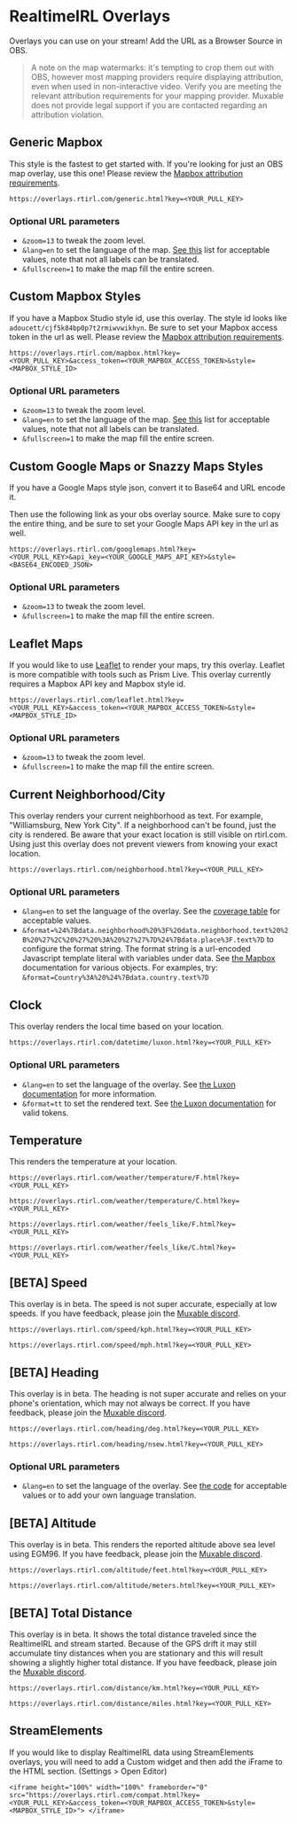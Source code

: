 # RealtimeIRL Overlays

Overlays you can use on your stream! Add the URL as a Browser Source in OBS.

> A note on the map watermarks: it's tempting to crop them out with OBS, however most mapping providers require displaying attribution, even when used in non-interactive video. Verify you are meeting the relevant attribution requirements for your mapping provider. Muxable does not provide legal support if you are contacted regarding an attribution violation.

## Generic Mapbox

This style is the fastest to get started with. If you're looking for just an OBS map overlay, use this one! Please review the [Mapbox attribution requirements](https://docs.mapbox.com/help/getting-started/attribution/#static--print).

`https://overlays.rtirl.com/generic.html?key=<YOUR_PULL_KEY>`

### Optional URL parameters

- `&zoom=13` to tweak the zoom level.
- `&lang=en` to set the language of the map. [See this](https://github.com/mapbox/mapbox-gl-language/blob/master/index.js#L37) list for acceptable values, note that not all labels can be translated.
- `&fullscreen=1` to make the map fill the entire screen.

## Custom Mapbox Styles

If you have a Mapbox Studio style id, use this overlay. The style id looks like `adoucett/cjf5k84bp0p7t2rmiwvwikhyn`. Be sure to set your Mapbox access token in the url as well. Please review the [Mapbox attribution requirements](https://docs.mapbox.com/help/getting-started/attribution/#static--print).

`https://overlays.rtirl.com/mapbox.html?key=<YOUR_PULL_KEY>&access_token=<YOUR_MAPBOX_ACCESS_TOKEN>&style=<MAPBOX_STYLE_ID>`

### Optional URL parameters

- `&zoom=13` to tweak the zoom level.
- `&lang=en` to set the language of the map. [See this](https://github.com/mapbox/mapbox-gl-language/blob/master/index.js#L37) list for acceptable values, note that not all labels can be translated.
- `&fullscreen=1` to make the map fill the entire screen.

## Custom Google Maps or Snazzy Maps Styles

If you have a Google Maps style json, convert it to Base64 and URL encode it.

Then use the following link as your obs overlay source. Make sure to copy the entire thing, and be sure to set your Google Maps API key in the url as well.

`https://overlays.rtirl.com/googlemaps.html?key=<YOUR_PULL_KEY>&api_key=<YOUR_GOOGLE_MAPS_API_KEY>&style=<BASE64_ENCODED_JSON>`

### Optional URL parameters

- `&zoom=13` to tweak the zoom level.
- `&fullscreen=1` to make the map fill the entire screen.

## Leaflet Maps

If you would like to use [Leaflet](https://leafletjs.com/) to render your maps, try this overlay. Leaflet is more compatible with tools such as Prism Live. This overlay currently requires a Mapbox API key and Mapbox style id.

`https://overlays.rtirl.com/leaflet.html?key=<YOUR_PULL_KEY>&access_token=<YOUR_MAPBOX_ACCESS_TOKEN>&style=<MAPBOX_STYLE_ID>`

### Optional URL parameters

- `&zoom=13` to tweak the zoom level.
- `&fullscreen=1` to make the map fill the entire screen.

## Current Neighborhood/City

This overlay renders your current neighborhood as text. For example, "Williamsburg, New York City". If a neighborhood can't be found, just the city is rendered. Be aware that your exact location is still visible on rtirl.com. Using just this overlay does not prevent viewers from knowing your exact location.

`https://overlays.rtirl.com/neighborhood.html?key=<YOUR_PULL_KEY>`

### Optional URL parameters

- `&lang=en` to set the language of the overlay. See the [coverage table](https://docs.mapbox.com/api/search/geocoding/#language-coverage) for acceptable values.
- `&format=%24%7Bdata.neighborhood%20%3F%20data.neighborhood.text%20%2B%20%27%2C%20%27%20%3A%20%27%27%7D%24%7Bdata.place%3F.text%7D` to configure the format string. The format string is a url-encoded Javascript template literal with variables under data. See [the Mapbox](https://docs.mapbox.com/api/search/geocoding/#data-types) documentation for various objects. For examples, try: `&format=Country%3A%20%24%7Bdata.country.text%7D`

## Clock

This overlay renders the local time based on your location.

`https://overlays.rtirl.com/datetime/luxon.html?key=<YOUR_PULL_KEY>`

### Optional URL parameters

- `&lang=en` to set the language of the overlay. See [the Luxon documentation](https://moment.github.io/luxon/#/intl) for more information.
- `&format=tt` to set the rendered text. See [the Luxon documentation](https://moment.github.io/luxon/#/formatting?id=table-of-tokens) for valid tokens.

## Temperature

This renders the temperature at your location.

`https://overlays.rtirl.com/weather/temperature/F.html?key=<YOUR_PULL_KEY>`

`https://overlays.rtirl.com/weather/temperature/C.html?key=<YOUR_PULL_KEY>`

`https://overlays.rtirl.com/weather/feels_like/F.html?key=<YOUR_PULL_KEY>`

`https://overlays.rtirl.com/weather/feels_like/C.html?key=<YOUR_PULL_KEY>`

## [BETA] Speed

This overlay is in beta. The speed is not super accurate, especially at low speeds. If you have feedback, please join the [Muxable discord](https://discord.gg/UKHJMQs74u).

`https://overlays.rtirl.com/speed/kph.html?key=<YOUR_PULL_KEY>` 

`https://overlays.rtirl.com/speed/mph.html?key=<YOUR_PULL_KEY>`

## [BETA] Heading

This overlay is in beta. The heading is not super accurate and relies on your phone's orientation, which may not always be correct. If you have feedback, please join the [Muxable discord](https://discord.gg/UKHJMQs74u).

`https://overlays.rtirl.com/heading/deg.html?key=<YOUR_PULL_KEY>` 

`https://overlays.rtirl.com/heading/nsew.html?key=<YOUR_PULL_KEY>`

### Optional URL parameters

- `&lang=en` to set the language of the overlay. See [the code](https://github.com/muxfd/rtirl-obs/blob/main/public/heading/nsew.html#L7) for acceptable values or to add your own language translation.

## [BETA] Altitude

This overlay is in beta. This renders the reported altitude above sea level using EGM96. If you have feedback, please join the [Muxable discord](https://discord.gg/UKHJMQs74u).

`https://overlays.rtirl.com/altitude/feet.html?key=<YOUR_PULL_KEY>` 

`https://overlays.rtirl.com/altitude/meters.html?key=<YOUR_PULL_KEY>`

## [BETA] Total Distance

This overlay is in beta. It shows the total distance traveled since the RealtimeIRL and stream started. Because of the GPS drift it may still accumulate tiny distances when you are stationary and this will result showing a slightly higher total distance. If you have feedback, please join the [Muxable discord](https://discord.gg/UKHJMQs74u).

`https://overlays.rtirl.com/distance/km.html?key=<YOUR_PULL_KEY>` 

`https://overlays.rtirl.com/distance/miles.html?key=<YOUR_PULL_KEY>`

## StreamElements

If you would like to display RealtimeIRL data using StreamElements overlays, you will need to add a Custom widget and then add the iFrame to the HTML section. (Settings > Open Editor)

`<iframe height="100%" width="100%" frameborder="0" src="https://overlays.rtirl.com/compat.html?key=<YOUR_PULL_KEY>&access_token=<YOUR_MAPBOX_ACCESS_TOKEN>&style=<MAPBOX_STYLE_ID>"> </iframe>`
